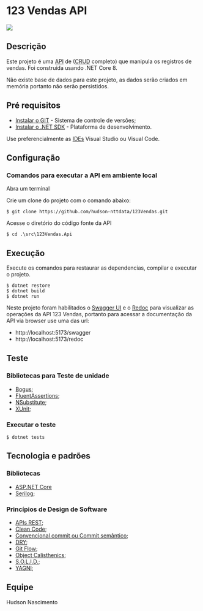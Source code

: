 # 123 Vendas API
![](https://raw.githubusercontent.com/hudson-nttdata/123Vendas/developer/docs/github-thumb-readme-123-vendas.jpg?w=200)

## Descrição
Este projeto é uma [API](https://pt.wikipedia.org/wiki/Interface_de_programa%C3%A7%C3%A3o_de_aplica%C3%A7%C3%B5es) de ([CRUD](https://pt.wikipedia.org/wiki/CRUD) completo) que manipula os registros de vendas. Foi construída usando .NET Core 8.

Não existe base de dados para este projeto, as dados serão criados em memória portanto não serão persistidos.

## Pré requisitos
* [Instalar o GIT](https://git-scm.com/downloads/win) - Sistema de controle de versões;
* [Instalar o .NET SDK](https://dotnet.microsoft.com/en-us/download) - Plataforma de desenvolvimento.

Use preferencialmente as [IDEs](https://www.alura.com.br/artigos/o-que-e-uma-ide) Visual Studio ou Visual Code.

## Configuração
### Comandos para executar a API em ambiente local

Abra um terminal

Crie um clone do projeto com o comando abaixo:
```shell
$ git clone https://github.com/hudson-nttdata/123Vendas.git
```
Acesse o diretório do código fonte da API
```shell
$ cd .\src\123Vendas.Api
```

## Execução
Execute os comandos para restaurar as dependencias, compilar e executar o projeto.
```shell
$ dotnet restore
$ dotnet build
$ dotnet run
```
Neste projeto foram habilitados o [Swagger UI](https://swagger.io/tools/swagger-ui/) e o [Redoc](https://github.com/Redocly/redoc) para visualizar as operações da API 123 Vendas, portanto
para acessar a documentação da API via browser use uma das url:
* http://localhost:5173/swagger
* http://localhost:5173/redoc

## Teste
### Bibliotecas para Teste de unidade
* [Bogus]();
* [FluentAssertions]();
* [NSubstitute]();
* [XUnit]();

### Executar o teste
```shell
$ dotnet tests
```

## Tecnologia e padrões
### Bibliotecas

* [ASP.NET Core](https://learn.microsoft.com/pt-br/aspnet/core/?view=aspnetcore-8.0)
* [Serilog]();

### Princípios de Design de Software

* [APIs REST]();
* [Clean Code]();
* [Convencional commit ou Commit semântico]();
* [DRY](t.ly/FXtcJ);
* [Git Flow]();
* [Object Calisthenics](t.ly/97BhJ);
* [S.O.L.I.D.]();
* [YAGNI](t.ly/0i4y8);


## Equipe

Hudson Nascimento